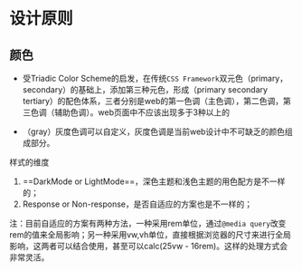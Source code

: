 # 设计原则
## 颜色
- 受Triadic Color Scheme的启发，在传统```CSS Framework```双元色（primary，secondary）的基础上，添加第三种元色，形成（primary secondary tertiary）的配色体系，三者分别是web的第一色调（主色调），第二色调，第三色调（辅助色调）。web页面中不应该出现多于3种以上的



- （gray）灰度色调可以自定义，灰度色调是当前web设计中不可缺乏的颜色组成部分。





样式的维度
1. ==DarkMode or LightMode==，深色主题和浅色主题的用色配方是不一样的；
2. Response or Non-response，是否自适应的方案也是不一样的；

注：目前自适应的方案有两种方法，一种采用rem单位，通过```@media query```改变rem的值来全局影响；另一种采用vw,vh单位，直接根据浏览器的尺寸来进行全局影响，这两者可以结合使用，甚至可以calc(25vw - 16rem)。这样的处理方式会非常灵活。


